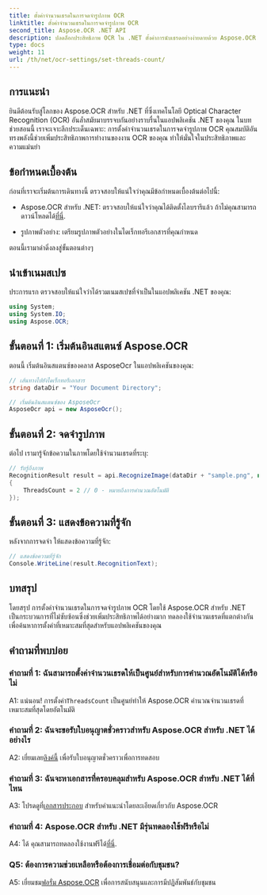 ```yaml
---
title: ตั้งค่าจำนวนเธรดในการจดจำรูปภาพ OCR
linktitle: ตั้งค่าจำนวนเธรดในการจดจำรูปภาพ OCR
second_title: Aspose.OCR .NET API
description: ปลดล็อกประสิทธิภาพ OCR ใน .NET ตั้งค่าการนับเธรดอย่างง่ายดายด้วย Aspose.OCR เพิ่มความแม่นยำและความเร็ว
type: docs
weight: 11
url: /th/net/ocr-settings/set-threads-count/
---
```

## การแนะนำ

ยินดีต้อนรับสู่โลกของ Aspose.OCR สำหรับ .NET ที่ซึ่งเทคโนโลยี Optical Character Recognition (OCR) อันล้ำสมัยมาบรรจบกันอย่างราบรื่นในแอปพลิเคชัน .NET ของคุณ ในบทช่วยสอนนี้ เราจะเจาะลึกประเด็นเฉพาะ: การตั้งค่าจำนวนเธรดในการจดจำรูปภาพ OCR คุณสมบัติอันทรงพลังนี้ช่วยเพิ่มประสิทธิภาพการทำงานของงาน OCR ของคุณ ทำให้มั่นใจในประสิทธิภาพและความแม่นยำ

## ข้อกำหนดเบื้องต้น

ก่อนที่เราจะเริ่มต้นการเดินทางนี้ ตรวจสอบให้แน่ใจว่าคุณมีข้อกำหนดเบื้องต้นต่อไปนี้:

-  Aspose.OCR สำหรับ .NET: ตรวจสอบให้แน่ใจว่าคุณได้ติดตั้งไลบรารีแล้ว ถ้าไม่คุณสามารถดาวน์โหลดได้[ที่นี่](https://releases.aspose.com/ocr/net/).

- รูปภาพตัวอย่าง: เตรียมรูปภาพตัวอย่างในไดเร็กทอรีเอกสารที่คุณกำหนด

ตอนนี้เรามาดำดิ่งลงสู่ขั้นตอนต่างๆ

## นำเข้าเนมสเปซ

ประการแรก ตรวจสอบให้แน่ใจว่าได้รวมเนมสเปซที่จำเป็นในแอปพลิเคชัน .NET ของคุณ:

```csharp
using System;
using System.IO;
using Aspose.OCR;
```

## ขั้นตอนที่ 1: เริ่มต้นอินสแตนซ์ Aspose.OCR

ตอนนี้ เริ่มต้นอินสแตนซ์ของคลาส AsposeOcr ในแอปพลิเคชันของคุณ:

```csharp
// เส้นทางไปยังไดเร็กทอรีเอกสาร
string dataDir = "Your Document Directory";

// เริ่มต้นอินสแตนซ์ของ AsposeOcr
AsposeOcr api = new AsposeOcr();
```

## ขั้นตอนที่ 2: จดจำรูปภาพ

ต่อไป เรามารู้จักข้อความในภาพโดยใช้จำนวนเธรดที่ระบุ:

```csharp
// รับรู้ถึงภาพ
RecognitionResult result = api.RecognizeImage(dataDir + "sample.png", new RecognitionSettings
{
    ThreadsCount = 2 // 0 - หมายถึงการคำนวณอัตโนมัติ
});
```

## ขั้นตอนที่ 3: แสดงข้อความที่รู้จัก

หลังจากการจดจำ ให้แสดงข้อความที่รู้จัก:

```csharp
// แสดงข้อความที่รู้จัก
Console.WriteLine(result.RecognitionText);
```

## บทสรุป

โดยสรุป การตั้งค่าจำนวนเธรดในการจดจำรูปภาพ OCR โดยใช้ Aspose.OCR สำหรับ .NET เป็นกระบวนการที่ไม่ซับซ้อนซึ่งช่วยเพิ่มประสิทธิภาพได้อย่างมาก ทดลองใช้จำนวนเธรดที่แตกต่างกันเพื่อค้นหาการตั้งค่าที่เหมาะสมที่สุดสำหรับแอปพลิเคชันของคุณ

## คำถามที่พบบ่อย

### คำถามที่ 1: ฉันสามารถตั้งค่าจำนวนเธรดให้เป็นศูนย์สำหรับการคำนวณอัตโนมัติได้หรือไม่

 A1: แน่นอน! การตั้งค่า`ThreadsCount` เป็นศูนย์ทำให้ Aspose.OCR คำนวณจำนวนเธรดที่เหมาะสมที่สุดโดยอัตโนมัติ

### คำถามที่ 2: ฉันจะขอรับใบอนุญาตชั่วคราวสำหรับ Aspose.OCR สำหรับ .NET ได้อย่างไร

 A2: เยี่ยมเลย[ลิงค์นี้](https://purchase.aspose.com/temporary-license/) เพื่อรับใบอนุญาตชั่วคราวเพื่อการทดสอบ

### คำถามที่ 3: ฉันจะหาเอกสารที่ครอบคลุมสำหรับ Aspose.OCR สำหรับ .NET ได้ที่ไหน

 A3: โปรดดูที่[เอกสารประกอบ](https://reference.aspose.com/ocr/net/) สำหรับคำแนะนำโดยละเอียดเกี่ยวกับ Aspose.OCR

### คำถามที่ 4: Aspose.OCR สำหรับ .NET มีรุ่นทดลองใช้ฟรีหรือไม่

 A4: ได้ คุณสามารถทดลองใช้งานฟรีได้[ที่นี่](https://releases.aspose.com/).

### Q5: ต้องการความช่วยเหลือหรือต้องการเชื่อมต่อกับชุมชน?

 A5: เยี่ยมชม[ฟอรั่ม Aspose.OCR](https://forum.aspose.com/c/ocr/16) เพื่อการสนับสนุนและการมีปฏิสัมพันธ์กับชุมชน